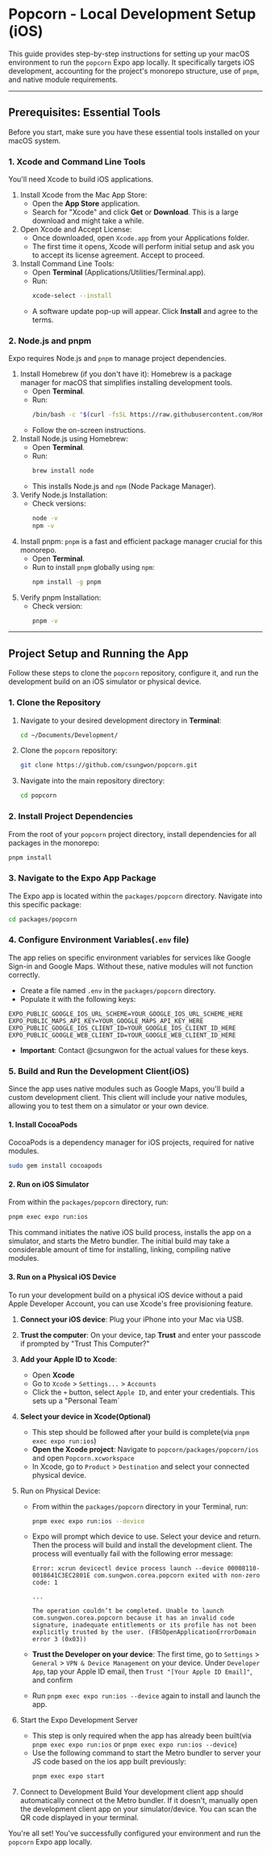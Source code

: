 # Popcorn - Local Development Setup (iOS)

This guide provides step-by-step instructions for setting up your macOS environment to run the `popcorn` Expo app locally. It specifically targets iOS development, accounting for the project's monorepo structure, use of `pnpm`, and native module requirements.

---

## Prerequisites: Essential Tools

Before you start, make sure you have these essential tools installed on your macOS system.

### 1. Xcode and Command Line Tools

You'll need Xcode to build iOS applications.

1.  Install Xcode from the Mac App Store:
    - Open the **App Store** application.
    - Search for "Xcode" and click **Get** or **Download**. This is a large download and might take a while.
2.  Open Xcode and Accept License:
    - Once downloaded, open `Xcode.app` from your Applications folder.
    - The first time it opens, Xcode will perform initial setup and ask you to accept its license agreement. Accept to proceed.
3.  Install Command Line Tools:
    - Open **Terminal** (Applications/Utilities/Terminal.app).
    - Run:
      ```bash
      xcode-select --install
      ```
    - A software update pop-up will appear. Click **Install** and agree to the terms.

### 2. Node.js and pnpm

Expo requires Node.js and `pnpm` to manage project dependencies.

1.  Install Homebrew (if you don't have it):
    Homebrew is a package manager for macOS that simplifies installing development tools.
    - Open **Terminal**.
    - Run:
      ```bash
      /bin/bash -c "$(curl -fsSL https://raw.githubusercontent.com/Homebrew/install/HEAD/install.sh)"
      ```
    - Follow the on-screen instructions.
2.  Install Node.js using Homebrew:
    - Open **Terminal**.
    - Run:
      ```bash
      brew install node
      ```
    - This installs Node.js and `npm` (Node Package Manager).
3.  Verify Node.js Installation:
    - Check versions:
      ```bash
      node -v
      npm -v
      ```
4.  Install pnpm:
    `pnpm` is a fast and efficient package manager crucial for this monorepo.
    - Open **Terminal**.
    - Run to install `pnpm` globally using `npm`:
      ```bash
      npm install -g pnpm
      ```
5.  Verify pnpm Installation:
    - Check version:
      ```bash
      pnpm -v
      ```

---

## Project Setup and Running the App

Follow these steps to clone the `popcorn` repository, configure it, and run the development build on an iOS simulator or physical device.

### 1. Clone the Repository

1.  Navigate to your desired development directory in **Terminal**:
    ```bash
    cd ~/Documents/Development/
    ```
2.  Clone the `popcorn` repository:
    ```bash
    git clone https://github.com/csungwon/popcorn.git
    ```
3.  Navigate into the main repository directory:
    ```bash
    cd popcorn
    ```

### 2. Install Project Dependencies

From the root of your `popcorn` project directory, install dependencies for all packages in the monorepo:

```bash
pnpm install
```

### 3. Navigate to the Expo App Package

The Expo app is located within the `packages/popcorn` directory. Navigate into this specific package:

```bash
cd packages/popcorn
```

### 4. Configure Environment Variables(`.env` file)

The app relies on specific environment variables for services like Google Sign-in and Google Maps. Without these, native modules will not function correctly.

- Create a file named `.env` in the `packages/popcorn` directory.
- Populate it with the following keys:

```plaintext
EXPO_PUBLIC_GOOGLE_IOS_URL_SCHEME=YOUR_GOOGLE_IOS_URL_SCHEME_HERE
EXPO_PUBLIC_MAPS_API_KEY=YOUR_GOOGLE_MAPS_API_KEY_HERE
EXPO_PUBLIC_GOOGLE_IOS_CLIENT_ID=YOUR_GOOGLE_IOS_CLIENT_ID_HERE
EXPO_PUBLIC_GOOGLE_WEB_CLIENT_ID=YOUR_GOOGLE_WEB_CLIENT_ID_HERE
```

- **Important**: Contact @csungwon for the actual values for these keys.

### 5. Build and Run the Development Client(iOS)

Since the app uses native modules such as Google Maps, you'll build a custom development client. This client will include your native modules, allowing you to test them on a simulator or your own device.

#### 1. Install CocoaPods

CocoaPods is a dependency manager for iOS projects, required for native modules.

```bash
sudo gem install cocoapods
```

#### 2. Run on iOS Simulator

From within the `packages/popcorn` directory, run:

```bash
pnpm exec expo run:ios
```

This command initiates the native iOS build process, installs the app on a simulator, and starts the Metro bundler. The initial build may take a considerable amount of time for installing, linking, compiling native modules.

#### 3. Run on a Physical iOS Device

To run your development build on a physical iOS device without a paid Apple Developer Account, you can use Xcode's free provisioning feature.

1. **Connect your iOS device**: Plug your iPhone into your Mac via USB.
2. **Trust the computer**: On your device, tap **Trust** and enter your passcode if prompted by "Trust This Computer?"
3. **Add your Apple ID to Xcode**:
   - Open **Xcode**
   - Go to `Xcode` > `Settings...` > `Accounts`
   - Click the `+` button, select `Apple ID`, and enter your credentials. This sets up a "Personal Team`
4. **Select your device in Xcode(Optional)**
   - This step should be followed after your build is complete(via `pnpm exec expo run:ios`)
   - **Open the Xcode project**: Navigate to `popcorn/packages/popcorn/ios` and open `Popcorn.xcworkspace`
   - In Xcode, go to `Product` > `Destination` and select your connected physical device.
5. Run on Physical Device:

   - From within the `packages/popcorn` directory in your Terminal, run:
     ```bash
     pnpm exec expo run:ios --device
     ```
   - Expo will prompt which device to use. Select your device and return. Then the process will build and install the development client. The process will eventually fail with the following error message:

     ```plaintext
     Error: xcrun devicectl device process launch --device 00008110-0018641C3EC2801E com.sungwon.corea.popcorn exited with non-zero code: 1

     ...

     The operation couldn’t be completed. Unable to launch com.sungwon.corea.popcorn because it has an invalid code signature, inadequate entitlements or its profile has not been explicitly trusted by the user. (FBSOpenApplicationErrorDomain error 3 (0x03))
     ```

   - **Trust the Developer on your device**: The first time, go to `Settings` > `General` > `VPN & Device Management` on your device. Under `Developer App`, tap your Apple ID email, then `Trust "[Your Apple ID Email]"`, and confirm
   - Run `pnpm exec expo run:ios --device` again to install and launch the app.

6. Start the Expo Development Server
   - This step is only required when the app has already been built(via `pnpm exec expo run:ios` or `pnpm exec expo run:ios --device`)
   - Use the following command to start the Metro bundler to server your JS code based on the ios app built previously:
     ```bash
     pnpm exec expo start
     ```
7. Connect to Development Build
   Your development client app should automatically connect ot the Metro bundler. If it doesn't, manually open the development client app on your simulator/device. You can scan the QR code displayed in your terminal.

You're all set! You've successfully configured your environment and run the `popcorn` Expo app locally.
